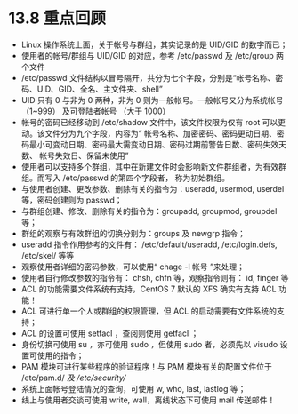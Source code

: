 # 13.8 重点回顾

-   Linux 操作系统上面，关于帐号与群组，其实记录的是 UID/GID 的数字而已；
-   使用者的帐号/群组与 UID/GID 的对应，参考 /etc/passwd 及 /etc/group 两个文件
-   /etc/passwd 文件结构以冒号隔开，共分为七个字段，分别是“帐号名称、密码、UID、GID、全名、主文件夹、shell”
-   UID 只有 0 与非为 0 两种，非为 0 则为一般帐号。一般帐号又分为系统帐号 （1\~999） 及可登陆者帐号 （大于 1000）
-   帐号的密码已经移动到 /etc/shadow 文件中，该文件权限为仅有 root 可以更动。该文件分为九个字段，内容为“ 帐号名称、加密密码、密码更动日期、密码最小可变动日期、密码最大需变动日期、密码过期前警告日数、密码失效天数、 帐号失效日、保留未使用”
-   使用者可以支持多个群组，其中在新建文件时会影响新文件群组者，为有效群组。而写入 /etc/passwd 的第四个字段者， 称为初始群组。
-   与使用者创建、更改参数、删除有关的指令为：useradd, usermod, userdel等，密码创建则为 passwd；
-   与群组创建、修改、删除有关的指令为：groupadd, groupmod, groupdel 等；
-   群组的观察与有效群组的切换分别为：groups 及 newgrp 指令；
-   useradd 指令作用参考的文件有： /etc/default/useradd, /etc/login.defs, /etc/skel/ 等等
-   观察使用者详细的密码参数，可以使用“ chage -l 帐号 ”来处理；
-   使用者自行修改参数的指令有： chsh, chfn 等，观察指令则有： id, finger 等
-   ACL 的功能需要文件系统有支持，CentOS 7 默认的 XFS 确实有支持 ACL 功能！
-   ACL 可进行单一个人或群组的权限管理，但 ACL 的启动需要有文件系统的支持；
-   ACL 的设置可使用 setfacl ，查阅则使用 getfacl ；
-   身份切换可使用 su ，亦可使用 sudo ，但使用 sudo 者，必须先以 visudo 设置可使用的指令；
-   PAM 模块可进行某些程序的验证程序！与 PAM 模块有关的配置文件位于 /etc/pam.d/ *及 /etc/security/*
-   系统上面帐号登陆情况的查询，可使用 w, who, last, lastlog 等；
-   线上与使用者交谈可使用 write, wall，离线状态下可使用 mail 传送邮件！